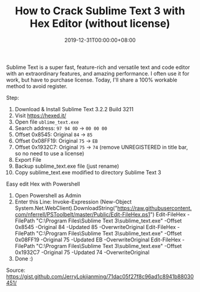﻿---
title: "How to Crack Sublime Text 3 with Hex Editor (without license)"
date: 2019-12-31T00:00:00+08:00

categories:
  - "Miscellaneous"
---
Sublime Text is a super fast, feature-rich and versatile text and code editor with an extraordinary features, and amazing performance. I often use it for work,  but have to purchase license. Today, I'll share a 100% workable method to avoid register.
<!--more-->
Step:

1. Download & Install Sublime Text 3.2.2 Build 3211
2. Visit https://hexed.it/
3. Open file `ublime_text.exe`
4. Search address: `97 94 0D` -> `00 00 00`
5. Offset 0x8545: Original `84` -> `85`
6. Offset 0x08FF19: Original `75` -> `EB`
7. Offset 0x1932C7: Original `75` -> `74` (remove UNREGISTERED in title bar, so no need to use a license)
8. Export File
9. Backup sublime_text.exe file (just rename)
10. Copy sublime_text.exe modified to directory Sublime Text 3


Easy edit Hex with Powershell

1. Open Powershell as Admin
2. Enter this Line:
Invoke-Expression (New-Object System.Net.WebClient).DownloadString("https://raw.githubusercontent.com/nferrell/PSToolbelt/master/Public/Edit-FileHex.ps1")
Edit-FileHex -FilePath "C:\Program Files\Sublime Text 3\sublime_text.exe" -Offset 0x8545 -Original 84 -Updated 85 -OverwriteOriginal
Edit-FileHex -FilePath "C:\Program Files\Sublime Text 3\sublime_text.exe" -Offset 0x08FF19 -Original 75 -Updated EB -OverwriteOriginal
Edit-FileHex -FilePath "C:\Program Files\Sublime Text 3\sublime_text.exe" -Offset 0x1932C7 -Original 75 -Updated 74 -OverwriteOriginal
3. Done :)

Source: https://gist.github.com/JerryLokjianming/71dac05f27f8c96ad1c8941b88030451/


